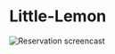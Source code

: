 # Little-Lemon


![Reservation screencast](https://github.com/iamstr/Little-Lemon/assets/27518544/6b3f060a-351d-4252-8464-64174e0e86a0)
